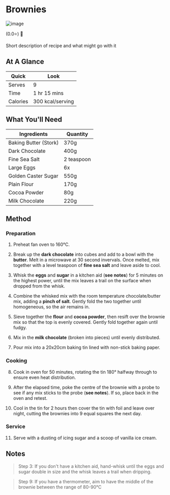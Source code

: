 # Brownies

![image](https://drive.google.com/uc?export=view&id=1ZMGbxDygVUe7C-VPonhvnx2Rjds4PsC5)

[//]: # (when adding google drive link, just replace the asset id, don't change anything else about the above link otherwise the image will not display)

[//]: # (remember to give rating and delete the green heart if not a whole-health dish)

(0.0⭐️) 💚 

Short description of recipe and what might go with it

## At A Glance

Quick | Look
-- | --
Serves | 9
Time | 1 hr 15 mins 
Calories | 300 kcal/serving

## What You'll Need

Ingredients | Quantity
-- | --
Baking Butter (Stork) | 370g
Dark Chocolate | 400g
Fine Sea Salt | 2 teaspoon
Large Eggs | 6x
Golden Caster Sugar | 550g
Plain Flour | 170g
Cocoa Powder | 80g
Milk Chocolate | 220g

## Method

### **Preparation**

1. Preheat fan oven to 160°C.

2. Break up the **dark chocolate** into cubes and add to a bowl with the **butter**. Melt in a microwave at 30 second invervals. Once melted, mix together with a level teaspoon of **fine sea salt** and leave aside to cool.

3. Whisk the **eggs** and **sugar** in a kitchen aid (**see notes**) for 5 minutes on the highest power, until the mix leaves a trail on the surface when dropped from the whisk.

4. Combine the whisked mix with the room temperature chocolate/butter mix, adding a **pinch of salt**. Gently fold the two together until homogeneous, so the air remains in.

5. Sieve together the **flour** and **cocoa powder**, then resift over the brownie mix so that the top is evenly covered. Gently fold together again until fudgy.

6. Mix in the **milk chocolate** (broken into pieces) until evenly distributed.

7. Pour mix into a 20x20cm baking tin lined with non-stick baking paper.

### **Cooking**

8. Cook in oven for 50 minutes, rotating the tin 180° halfway through to ensure even heat distribution.

9. After the elapsed time, poke the centre of the brownie with a probe to see if any mix sticks to the probe (**see notes**). If so, place back in the oven and retest.

10. Cool in the tin for 2 hours then cover the tin with foil and leave over night, cutting the brownies into 9 equal squares the next day.

### **Service**

11. Serve with a dusting of icing sugar and a scoop of vanilla ice cream.

## Notes

> Step 3: If you don't have a kitchen aid, hand-whisk until the eggs and sugar double in size and the whisk leaves a trail when dripping.

> Step 9: If you have a thermometer, aim to have the middle of the brownie between the range of 80-90°C